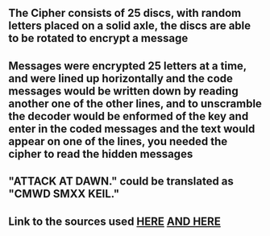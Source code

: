 ## The Cipher consists of 25 discs, with random letters placed on a solid axle, the discs are able to be rotated to encrypt a message
## Messages were encrypted 25 letters at a time, and were lined up horizontally and the code messages would be written down by reading another one of the other lines, and to unscramble the decoder would be enformed of the key and enter in the coded messages and the text would appear on one of the lines, you needed the cipher to read the hidden messages
## "ATTACK AT DAWN." could be translated as "CMWD SMXX KEIL." 
## Link to the sources used [HERE](https://en.wikipedia.org/wiki/M-94)   [AND HERE](https://www.cryptomuseum.com/crypto/usa/m94/index.htm)
